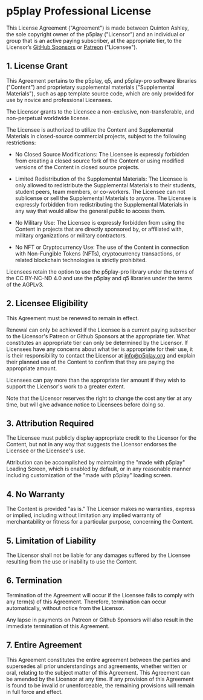 # p5play Professional License

This License Agreement ("Agreement") is made between Quinton Ashley, the sole copyright owner of the p5play ("Licensor") and an individual or group that is an active paying subscriber, at the appropriate tier, to the Licensor’s [GitHub Sponsors](https://github.com/sponsors/quinton-ashley) or [Patreon](https://www.patreon.com/p5play) ("Licensee").

## 1. License Grant

This Agreement pertains to the p5play, q5, and p5play-pro software libraries ("Content") and proprietary supplemental materials ("Supplemental Materials"), such as app template source code, which are only provided for use by novice and professional Licensees.

The Licensor grants to the Licensee a non-exclusive, non-transferable, and non-perpetual worldwide license.

The Licensee is authorized to utilize the Content and Supplemental Materials in closed-source commercial projects, subject to the following restrictions:

- No Closed Source Modifications: The Licensee is expressly forbidden from creating a closed source fork of the Content or using modified versions of the Content in closed source projects.

- Limited Redistribution of the Supplemental Materials: The Licensee is only allowed to redistribute the Supplemental Materials to their students, student peers, team members, or co-workers. The Licensee can not sublicense or sell the Supplemental Materials to anyone. The Licensee is expressly forbidden from redistributing the Supplemental Materials in any way that would allow the general public to access them.

- No Military Use: The Licensee is expressly forbidden from using the Content in projects that are directly sponsored by, or affiliated with, military organizations or military contractors.

- No NFT or Cryptocurrency Use: The use of the Content in connection with Non-Fungible Tokens (NFTs), cryptocurrency transactions, or related blockchain technologies is strictly prohibited.

Licensees retain the option to use the p5play-pro library under the terms of the CC BY-NC-ND 4.0 and use the p5play and q5 libraries under the terms of the AGPLv3.

## 2. Licensee Eligibility

This Agreement must be renewed to remain in effect.

Renewal can only be achieved if the Licensee is a current paying subscriber to the Licensor's Patreon or Github Sponsors at the appropriate tier. What constitutes an appropriate tier can only be determined by the Licensor. If Licensees have any concerns about what tier is appropriate for their use, it is their responsibility to contact the Licensor at info@p5play.org and explain their planned use of the Content to confirm that they are paying the appropriate amount.

Licensees can pay more than the appropriate tier amount if they wish to support the Licensor's work to a greater extent.

Note that the Licensor reserves the right to change the cost any tier at any time, but will give advance notice to Licensees before doing so.

## 3. Attribution Required

The Licensee must publicly display appropriate credit to the Licensor for the Content, but not in any way that suggests the Licensor endorses the Licensee or the Licensee's use.

Attribution can be accomplished by maintaining the "made with p5play" Loading Screen, which is enabled by default, or in any reasonable manner including customization of the "made with p5play" loading screen.

## 4. No Warranty

The Content is provided "as is." The Licensor makes no warranties, express or implied, including without limitation any implied warranty of merchantability or fitness for a particular purpose, concerning the Content.

## 5. Limitation of Liability

The Licensor shall not be liable for any damages suffered by the Licensee resulting from the use or inability to use the Content.

## 6. Termination

Termination of the Agreement will occur if the Licensee fails to comply with any term(s) of this Agreement. Therefore, termination can occur automatically, without notice from the Licensor.

Any lapse in payments on Patreon or Github Sponsors will also result in the immediate termination of this Agreement.

## 7. Entire Agreement

This Agreement constitutes the entire agreement between the parties and supersedes all prior understandings and agreements, whether written or oral, relating to the subject matter of this Agreement. This Agreement can be amended by the Licensor at any time. If any provision of this Agreement is found to be invalid or unenforceable, the remaining provisions will remain in full force and effect.
